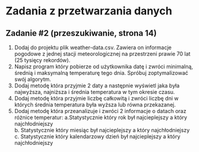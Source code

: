 # Zadania z przetwarzania danych  
## Zadanie #2 (przeszukiwanie, strona 14)
1. Dodaj do projektu plik weather-data.csv. Zawiera on informacje pogodowe z jednej stacji
meteorologicznej na przestrzeni prawie 70 lat (25 tysięcy rekordów).
2. Napisz program który pobierze od użytkownika datę i zwróci minimalną, średnią i
maksymalną temperaturę tego dnia. Spróbuj zoptymalizować swój algorytm.
3. Dodaj metodę która przyjmie 2 daty a następnie wyświetl jaka była najwyższa, najniższa i
średnia temperatura w tym okresie czasu.
4. Dodaj metodę która przyjmie liczbę całkowitą i zwróci liczbę dni w których średnia
temperatura była wyższa lub równa przekazanej.
5. Dodaj metodę która przeanalizuje i zwróci 2 informacje o datach oraz różnice temperatur:
a.Statystycznie który rok był najcieplejszy a który najchłodniejszy  
b. Statystycznie który miesiąc był najcieplejszy a który najchłodniejszy  
c. Statystycznie który kalendarzowy dzień był najcieplejszy a który najchłodniejszy  
